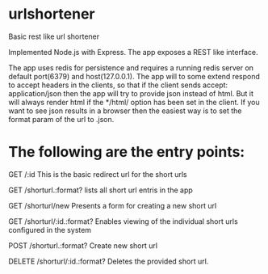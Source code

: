 urlshortener
============

Basic rest like url shortener 

Implemented Node.js with Express.
The app exposes a REST like interface.

The app uses redis for persistence and requires a running redis server on default port(6379) and host(127.0.0.1).
The app will to some extend respond to accept headers in the clients, so that if the client sends accept: application/json 
then the app will try to provide json instead of html. But it will always render html if the */html/ option has been set in the client.
If you want to see json results in a browser then the easiest way is to set the format param of the url to .json. 


The following are the entry points:
=====================================
GET /:id
This is the basic redirect url for the short urls

GET /shorturl.:format?
lists all short url entris in the app

GET /shorturl/new 
Presents a form for creating a new short url

GET /shorturl/:id.:format?
Enables viewing of the individual short urls configured in the system 

POST /shorturl.:format?
Create new short url

DELETE /shorturl/:id.:format?
Deletes the provided short url.

